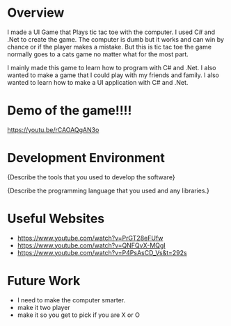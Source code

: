 # Overview
I made a UI Game that Plays tic tac toe with the computer. I used C# and .Net  to create the game. The computer is dumb but it works and can win by chance or if the player makes a mistake. But this is tic tac toe the game normally goes to a cats game no matter what for the most part.

I mainly made this game to learn how to program with C# and .Net. I also wanted to make a game that I could play with my friends and family. I also wanted to learn how to make a UI application with C# and .Net.

# Demo of the game!!!!
https://youtu.be/rCAOAQgAN3o

# Development Environment

{Describe the tools that you used to develop the software}

{Describe the programming language that you used and any libraries.}

# Useful Websites

- https://www.youtube.com/watch?v=PrGT28eFUfw
- https://www.youtube.com/watch?v=QNFQvX-MQgI
- https://www.youtube.com/watch?v=P4PsAsCD_Vs&t=292s

# Future Work

- I need to make the computer smarter.
- make it two player 
- make it so you get to pick if you are X or O